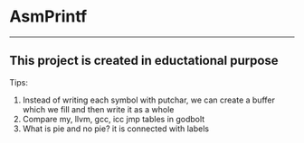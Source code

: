 # AsmPrintf
-------
This project is created in eductational purpose
---
Tips:
1. Instead of writing each symbol with putchar, we can create a buffer which we fill and then write it as a whole
2. Compare my, llvm, gcc, icc jmp tables in godbolt
3. What is pie and no pie? it is connected with labels